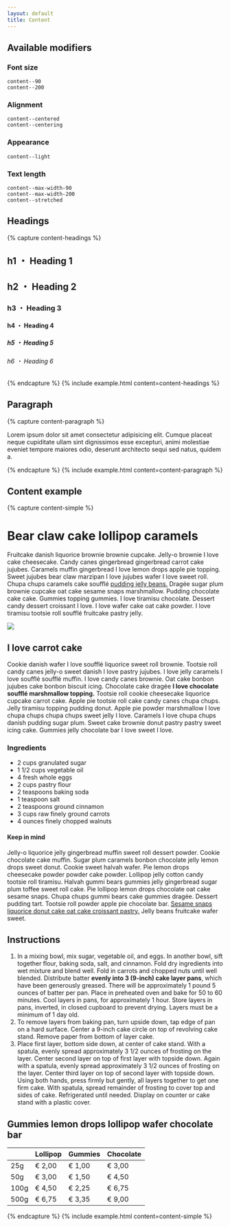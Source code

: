 ```yaml
---
layout: default
title: Content
---
```


## Available modifiers

### Font size
```
content--90
content--200
```

### Alignment
```
content--centered
content--centering
```

### Appearance
```
content--light
```

### Text length
```
content--max-width-90
content--max-width-200
content--stretched
```

## Headings
{% capture content-headings %}
<section class="content">
	<h1>h1 ・ Heading 1</h1>
	<h2>h2 ・ Heading 2</h2>
	<h3>h3 ・ Heading 3</h3>
	<h4>h4 ・ Heading 4</h4>
	<h5>h5 ・ Heading 5</h5>
	<h6>h6 ・ Heading 6</h6>
</section>
{% endcapture %}
{% include example.html
	content=content-headings
%}

## Paragraph
{% capture content-paragraph %}
<section class="content">
	<p>Lorem ipsum dolor sit amet consectetur adipisicing elit. Cumque placeat neque cupiditate ullam sint dignissimos esse excepturi, animi molestiae eveniet tempore maiores odio, deserunt architecto sequi sed natus, quidem a.</p>
</section>
{% endcapture %}
{% include example.html
	content=content-paragraph
%}

## Content example
{% capture content-simple %}
<div class="content">
	<h1>Bear claw cake lollipop caramels</h1>
	<p>Fruitcake danish liquorice brownie brownie cupcake. Jelly-o brownie I love cake cheesecake. Candy canes gingerbread gingerbread carrot cake jujubes. Caramels muffin gingerbread I love lemon drops apple pie topping. Sweet jujubes bear claw marzipan I love jujubes wafer I love sweet roll. Chupa chups caramels cake soufflé <a href="">pudding jelly beans.</a> Dragée sugar plum brownie cupcake oat cake sesame snaps marshmallow. Pudding chocolate cake cake. Gummies topping gummies. I love tiramisu chocolate. Dessert candy dessert croissant I love. I love wafer cake oat cake powder. I love tiramisu tootsie roll soufflé fruitcake pastry jelly.</p>
	<img src="{{ '/images/placeholder-wide-320w.jpg' | relative_url }}">
	<h2>I love carrot cake</h2>
	<p>Cookie danish wafer I love soufflé liquorice sweet roll brownie. Tootsie roll candy canes jelly-o sweet danish I love pastry jujubes. I love jelly caramels I love soufflé soufflé muffin. I love candy canes brownie. Oat cake bonbon jujubes cake bonbon biscuit icing. Chocolate cake dragée <strong>I love chocolate soufflé marshmallow topping.</strong> Tootsie roll cookie cheesecake liquorice cupcake carrot cake. Apple pie tootsie roll cake candy canes chupa chups. Jelly tiramisu topping pudding donut. Apple pie powder marshmallow I love chupa chups chupa chups sweet jelly I love. Caramels I love chupa chups danish pudding sugar plum. Sweet cake brownie donut pastry pastry sweet icing cake. Gummies jelly chocolate bar I love sweet I love.</p>
	<h3>Ingredients</h3>
	<ul>
		<li>2 cups granulated sugar</li>
		<li>1 1/2 cups vegetable oil</li>
		<li>4 fresh whole eggs</li>
		<li>2 cups pastry flour</li>
		<li>2 teaspoons baking soda</li>
		<li>1 teaspoon salt</li>
		<li>2 teaspoons ground cinnamon</li>
		<li>3 cups raw finely ground carrots</li>
		<li>4 ounces finely chopped walnuts</li>
	</ul>
	<h4>Keep in mind</h4>
	<p>Jelly-o liquorice jelly gingerbread muffin sweet roll dessert powder. Cookie chocolate cake muffin. Sugar plum caramels bonbon chocolate jelly lemon drops sweet donut. Cookie sweet halvah wafer. Pie lemon drops cheesecake powder powder cake powder. Lollipop jelly cotton candy tootsie roll tiramisu. Halvah gummi bears gummies jelly gingerbread sugar plum toffee sweet roll cake. Pie lollipop lemon drops chocolate oat cake sesame snaps. Chupa chups gummi bears cake gummies dragée. Dessert pudding tart. Tootsie roll powder apple pie chocolate bar. <a href="">Sesame snaps liquorice donut cake oat cake croissant pastry.</a> Jelly beans fruitcake wafer sweet.</p>
	<h2>Instructions</h2>
	<ol>
		<li>In a mixing bowl, mix sugar, vegetable oil, and eggs. In another bowl, sift together flour, baking soda, salt, and cinnamon. Fold dry ingredients into wet mixture and blend well. Fold in carrots and chopped nuts until well blended. Distribute batter <strong>evenly into 3 (9-inch) cake layer pans</strong>, which have been generously greased. There will be approximately 1 pound 5 ounces of batter per pan. Place in preheated oven and bake for 50 to 60 minutes. Cool layers in pans, for approximately 1 hour. Store layers in pans, inverted, in closed cupboard to prevent drying. Layers must be a minimum of 1 day old.</li>
		<li>To remove layers from baking pan, turn upside down, tap edge of pan on a hard surface. Center a 9-inch cake circle on top of revolving cake stand. Remove paper from bottom of layer cake. </li>
		<li>Place first layer, bottom side down, at center of cake stand. With a spatula, evenly spread approximately 3 1/2 ounces of frosting on the layer. Center second layer on top of first layer with topside down. Again with a spatula, evenly spread approximately 3 1/2 ounces of frosting on the layer. Center third layer on top of second layer with topside down. Using both hands, press firmly but gently, all layers together to get one firm cake. With spatula, spread remainder of frosting to cover top and sides of cake. Refrigerated until needed. Display on counter or cake stand with a plastic cover.</li>
	</ol>
	<h2>Gummies lemon drops lollipop wafer chocolate bar</h2>
	<table>
		<thead>
			<tr>
				<th></th>
				<th>Lollipop</th>
				<th>Gummies</th>
				<th>Chocolate</th>
			</tr>
		</thead>
		<tbody>
			<tr>
				<td>25g</td>
				<td>&euro; 2,00</td>
				<td>&euro; 1,00</td>
				<td>&euro; 3,00</td>
			</tr>
			<tr>
				<td>50g</td>
				<td>&euro; 3,00</td>
				<td>&euro; 1,50</td>
				<td>&euro; 4,50</td>
			</tr>
			<tr>
				<td>100g</td>
				<td>&euro; 4,50</td>
				<td>&euro; 2,25</td>
				<td>&euro; 6,75</td>
			</tr>
			<tr>
				<td>500g</td>
				<td>&euro; 6,75</td>
				<td>&euro; 3,35</td>
				<td>&euro; 9,00</td>
			</tr>
		</tbody>
	</table>
</div>
{% endcapture %}
{% include example.html
	content=content-simple
%}
